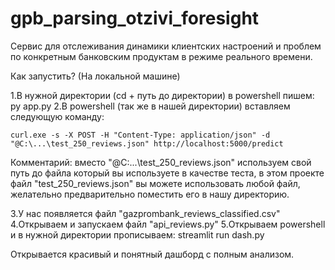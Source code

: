 # gpb_parsing_otzivi_foresight
Сервис для отслеживания динамики клиентских настроений и проблем по конкретным банковским продуктам в режиме реального времени.

Как запустить? (На локальной машине)

1.В нужной директории (cd + путь до директории) в powershell пишем: py app.py
2.В powershell (так же в нашей директории) вставляем следующую команду:
```
curl.exe -s -X POST -H "Content-Type: application/json" -d "@C:\...\test_250_reviews.json" http://localhost:5000/predict
```

Комментарий: вместо "@C:\...\test_250_reviews.json" используем свой путь до файла который вы используете в качестве теста, в этом проекте файл "test_250_reviews.json" вы можете использовать любой файл, желательно предварительно поместить его в нашу директорию.

 3.У нас появляется файл "gazprombank_reviews_classified.csv"
 4.Открываем и запускаем файл "api_reviews.py"
 5.Открываем powershell и в нужной директории прописываем: streamlit run dash.py
 
 Открывается красивый и понятный дашборд с полным анализом.
